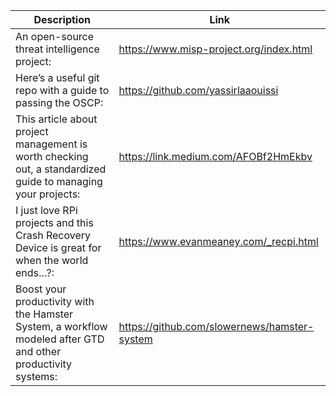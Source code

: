 Description | Link
------------ | ------------
An open-source threat intelligence project: | https://www.misp-project.org/index.html
Here’s a useful git repo with a guide to passing the OSCP: | https://github.com/yassirlaaouissi
This article about project management is worth checking out, a standardized guide to managing your projects: | https://link.medium.com/AFOBf2HmEkbv
I just love RPi projects and this Crash Recovery Device is great for when the world ends…?: | https://www.evanmeaney.com/_recpi.html
Boost your productivity with the Hamster System, a workflow modeled after GTD and other productivity systems: | https://github.com/slowernews/hamster-system

